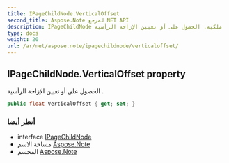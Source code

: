 ```yaml
---
title: IPageChildNode.VerticalOffset
second_title: Aspose.Note لمرجع NET API
description: IPageChildNode ملكية. الحصول على أو تعيين الإزاحة الرأسية .
type: docs
weight: 20
url: /ar/net/aspose.note/ipagechildnode/verticaloffset/
---
```

## IPageChildNode.VerticalOffset property

الحصول على أو تعيين الإزاحة الرأسية .

```csharp
public float VerticalOffset { get; set; }
```

### أنظر أيضا

* interface [IPageChildNode](../)
* مساحة الاسم [Aspose.Note](../../ipagechildnode/)
* المجسم [Aspose.Note](../../../)


